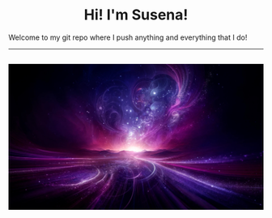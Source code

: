 
<h1 align = "center" > Hi! I'm Susena! </h1> 

Welcome to my git repo where I push anything and everything that I do!
  
---
![Pretty Background](WowBg.jpg)
---
